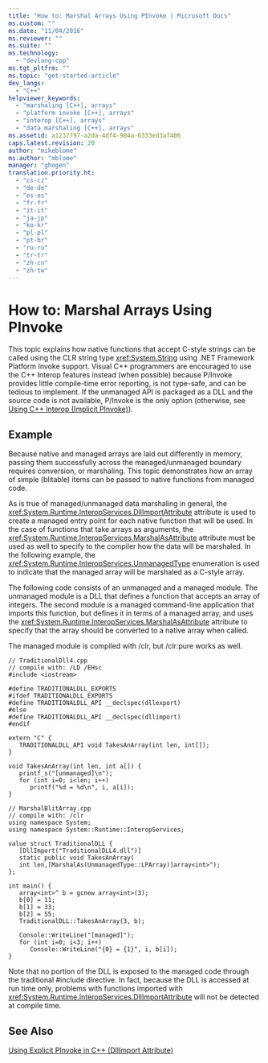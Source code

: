 ```yaml
---
title: "How to: Marshal Arrays Using PInvoke | Microsoft Docs"
ms.custom: ""
ms.date: "11/04/2016"
ms.reviewer: ""
ms.suite: ""
ms.technology: 
  - "devlang-cpp"
ms.tgt_pltfrm: ""
ms.topic: "get-started-article"
dev_langs: 
  - "C++"
helpviewer_keywords: 
  - "marshaling [C++], arrays"
  - "platform invoke [C++], arrays"
  - "interop [C++], arrays"
  - "data marshaling [C++], arrays"
ms.assetid: a1237797-a2da-4df4-984a-6333ed3af406
caps.latest.revision: 20
author: "mikeblome"
ms.author: "mblome"
manager: "ghogen"
translation.priority.ht: 
  - "cs-cz"
  - "de-de"
  - "es-es"
  - "fr-fr"
  - "it-it"
  - "ja-jp"
  - "ko-kr"
  - "pl-pl"
  - "pt-br"
  - "ru-ru"
  - "tr-tr"
  - "zh-cn"
  - "zh-tw"
---
```

# How to: Marshal Arrays Using PInvoke
This topic explains how native functions that accept C-style strings can be called using the CLR string type <xref:System.String> using .NET Framework Platform Invoke support. Visual C++ programmers are encouraged to use the C++ Interop features instead (when possible) because P/Invoke provides little compile-time error reporting, is not type-safe, and can be tedious to implement. If the unmanaged API is packaged as a DLL and the source code is not available, P/Invoke is the only option (otherwise, see [Using C++ Interop (Implicit PInvoke)](../dotnet/using-cpp-interop-implicit-pinvoke.md)).  
  
## Example  
 Because native and managed arrays are laid out differently in memory, passing them successfully across the managed/unmanaged boundary requires conversion, or marshaling. This topic demonstrates how an array of simple (blitable) items can be passed to native functions from managed code.  
  
 As is true of managed/unmanaged data marshaling in general, the <xref:System.Runtime.InteropServices.DllImportAttribute> attribute is used to create a managed entry point for each native function that will be used. In the case of functions that take arrays as arguments, the <xref:System.Runtime.InteropServices.MarshalAsAttribute> attribute must be used as well to specify to the compiler how the data will be marshaled. In the following example, the <xref:System.Runtime.InteropServices.UnmanagedType> enumeration is used to indicate that the managed array will be marshaled as a C-style array.  
  
 The following code consists of an unmanaged and a managed module. The unmanaged module is a DLL that defines a function that accepts an array of integers. The second module is a managed command-line application that imports this function, but defines it in terms of a managed array, and uses the <xref:System.Runtime.InteropServices.MarshalAsAttribute> attribute to specify that the array should be converted to a native array when called.  
  
 The managed module is compiled with /clr, but /clr:pure works as well.  
  
```  
// TraditionalDll4.cpp  
// compile with: /LD /EHsc  
#include <iostream>  
  
#define TRADITIONALDLL_EXPORTS  
#ifdef TRADITIONALDLL_EXPORTS  
#define TRADITIONALDLL_API __declspec(dllexport)  
#else  
#define TRADITIONALDLL_API __declspec(dllimport)  
#endif  
  
extern "C" {  
   TRADITIONALDLL_API void TakesAnArray(int len, int[]);  
}  
  
void TakesAnArray(int len, int a[]) {  
   printf_s("[unmanaged]\n");  
   for (int i=0; i<len; i++)  
      printf("%d = %d\n", i, a[i]);  
}  
```  
  
```  
// MarshalBlitArray.cpp  
// compile with: /clr  
using namespace System;  
using namespace System::Runtime::InteropServices;  
  
value struct TraditionalDLL {  
   [DllImport("TraditionalDLL4.dll")]  
   static public void TakesAnArray(  
   int len,[MarshalAs(UnmanagedType::LPArray)]array<int>^);  
};  
  
int main() {  
   array<int>^ b = gcnew array<int>(3);  
   b[0] = 11;  
   b[1] = 33;  
   b[2] = 55;  
   TraditionalDLL::TakesAnArray(3, b);  
  
   Console::WriteLine("[managed]");  
   for (int i=0; i<3; i++)  
      Console::WriteLine("{0} = {1}", i, b[i]);  
}  
```  
  
 Note that no portion of the DLL is exposed to the managed code through the traditional #include directive. In fact, because the DLL is accessed at run time only, problems with functions imported with <xref:System.Runtime.InteropServices.DllImportAttribute> will not be detected at compile time.  
  
## See Also  
 [Using Explicit PInvoke in C++ (DllImport Attribute)](../dotnet/using-explicit-pinvoke-in-cpp-dllimport-attribute.md)